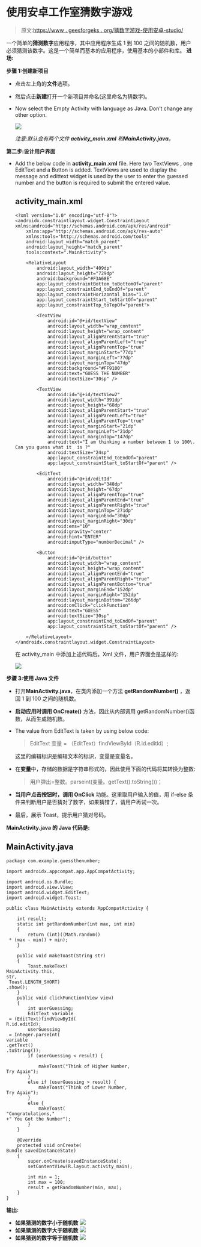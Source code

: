 # 使用安卓工作室猜数字游戏

> 原文:[https://www . geesforgeks . org/猜数字游戏-使用安卓-studio/](https://www.geeksforgeeks.org/guessing-the-number-game-using-android-studio/)

一个简单的**猜测数字**应用程序，其中应用程序生成 1 到 100 之间的随机数，用户必须猜测该数字。这是一个简单而基本的应用程序，使用基本的小部件和库。
**进场:**

**步骤 1:创建新项目**

*   点击左上角的**文件**选项。
*   然后点击**新建**打开一个新项目并命名(这里命名为猜数字)。
*   Now select the Empty Activity with language as Java. Don’t change any other option.

    ![](img/1f46eac4accfe972d5cba7ba6dd73838.png)

     *注意:默认会有两个文件 **activity_main.xml** 和**MainActivity.java**。*

**第二步:设计用户界面**

*   Add the below code in **activity_main.xml** file. Here two TextViews , one EditText and a Button is added. TextViews are used to display the message and edittext widget is used by the user to enter the guessed number and the button is required to submit the entered value.

    ## activity_main.xml

    ```
    <?xml version="1.0" encoding="utf-8"?>
    <androidx.constraintlayout.widget.ConstraintLayout xmlns:android="http://schemas.android.com/apk/res/android"
        xmlns:app="http://schemas.android.com/apk/res-auto"
        xmlns:tools="http://schemas.android.com/tools"
        android:layout_width="match_parent"
        android:layout_height="match_parent"
        tools:context=".MainActivity">

        <RelativeLayout
            android:layout_width="409dp"
            android:layout_height="729dp"
            android:background="#F3A68E"
            app:layout_constraintBottom_toBottomOf="parent"
            app:layout_constraintEnd_toEndOf="parent"
            app:layout_constraintHorizontal_bias="1.0"
            app:layout_constraintStart_toStartOf="parent"
            app:layout_constraintTop_toTopOf="parent">

            <TextView
                android:id="@+id/textView"
                android:layout_width="wrap_content"
                android:layout_height="wrap_content"
                android:layout_alignParentStart="true"
                android:layout_alignParentLeft="true"
                android:layout_alignParentTop="true"
                android:layout_marginStart="77dp"
                android:layout_marginLeft="77dp"
                android:layout_marginTop="47dp"
                android:background="#FF9100"
                android:text="GUESS THE NUMBER"
                android:textSize="30sp" />

            <TextView
                android:id="@+id/textView2"
                android:layout_width="391dp"
                android:layout_height="68dp"
                android:layout_alignParentStart="true"
                android:layout_alignParentLeft="true"
                android:layout_alignParentTop="true"
                android:layout_marginStart="21dp"
                android:layout_marginLeft="21dp"
                android:layout_marginTop="147dp"
                android:text="I am thinking a number between 1 to 100\. Can you guess what it  is ?"
                android:textSize="24sp"
                app:layout_constraintEnd_toEndOf="parent"
                app:layout_constraintStart_toStartOf="parent" />

            <EditText
                android:id="@+id/editId"
                android:layout_width="348dp"
                android:layout_height="67dp"
                android:layout_alignParentTop="true"
                android:layout_alignParentEnd="true"
                android:layout_alignParentRight="true"
                android:layout_marginTop="271dp"
                android:layout_marginEnd="30dp"
                android:layout_marginRight="30dp"
                android:ems="10"
                android:gravity="center"
                android:hint="ENTER"
                android:inputType="numberDecimal" />

            <Button
                android:id="@+id/button"
                android:layout_width="wrap_content"
                android:layout_height="wrap_content"
                android:layout_alignParentEnd="true"
                android:layout_alignParentRight="true"
                android:layout_alignParentBottom="true"
                android:layout_marginEnd="152dp"
                android:layout_marginRight="152dp"
                android:layout_marginBottom="266dp"
                android:onClick="clickFunction"
                android:text="GUESS"
                android:textSize="30sp"
                app:layout_constraintEnd_toEndOf="parent"
                app:layout_constraintStart_toStartOf="parent" />

        </RelativeLayout>
    </androidx.constraintlayout.widget.ConstraintLayout>
    ```

    在 activity_main 中添加上述代码后。Xml 文件，用户界面会是这样的:

    ![](img/6d2f6c53e3cfb5fb3844dc3e016fd13f.png)

**步骤 3:使用 Java 文件**

*   打开**MainActivity.java**，在类内添加一个方法 **getRandomNumber()** ，返回 1 到 100 之间的随机数。
*   **启动应用时调用 OnCreate()** 方法，因此从内部调用 getRandomNumber()函数，从而生成随机数。
*   The value from EditText is taken by using below code:

    > EditText 变量 = （EditText）findViewById（R.id.editId）;

    这里的编辑标识是编辑文本的标识，变量是变量名。

*   在**变量**中，存储的数据是字符串形式的，因此使用下面的代码将其转换为整数:

    > 用户弹出=整数。parseint(变量。getText().toString())；

*   **当用户点击按钮时，调用 OnClick** 功能。这里取用户输入的值，用 if-else 条件来判断用户是否猜对了数字，如果猜错了，请用户再试一次。
*   最后，展示 Toast，提示用户猜对号码。

**MainActivity.java 的 Java 代码是:**

## MainActivity.java

```
package com.example.guessthenumber;

import androidx.appcompat.app.AppCompatActivity;

import android.os.Bundle;
import android.view.View;
import android.widget.EditText;
import android.widget.Toast;

public class MainActivity extends AppCompatActivity {

    int result;
    static int getRandomNumber(int max, int min)
    {
        return (int)((Math.random()
 * (max - min)) + min);
    }

    public void makeToast(String str)
    {
        Toast.makeText(
MainActivity.this, 
str,
 Toast.LENGTH_SHORT)
.show();
    }
    public void clickFunction(View view)
    {
        int userGuessing;
        EditText variable
 = (EditText)findViewById(
R.id.editId);
        userGuessing
 = Integer.parseInt(
variable
.getText()
.toString());
        if (userGuessing < result) {

            makeToast("Think of Higher Number, 
Try Again");
        }
        else if (userGuessing > result) {
            makeToast("Think of Lower Number, 
Try Again");
        }
        else {
            makeToast(
"Congratulations,"
+" You Got the Number");
        }
    }

    @Override
    protected void onCreate(
Bundle savedInstanceState)
    {
        super.onCreate(savedInstanceState);
        setContentView(R.layout.activity_main);

        int min = 1;
        int max = 100;
        result = getRandomNumber(min, max);
    }
}
```

**输出:**

*   **如果猜测的数字小于随机数**
    ![](img/4de2178b56805d2c44936365bad3ae99.png)
*   **如果猜测的数字大于随机数**
    ![](img/56e725fc56960d83a2645428a139cf4e.png)
*   **如果猜到的数字等于随机数**
    ![](img/a309f711d15cc0e441d784d04ca3f6c3.png)